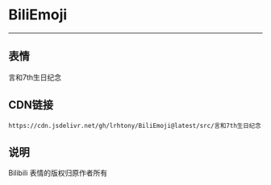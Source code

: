 
# BiliEmoji
---
## 表情
言和7th生日纪念
## CDN链接
```
https://cdn.jsdelivr.net/gh/lrhtony/BiliEmoji@latest/src/言和7th生日纪念
```
## 说明
Bilibili 表情的版权归原作者所有
